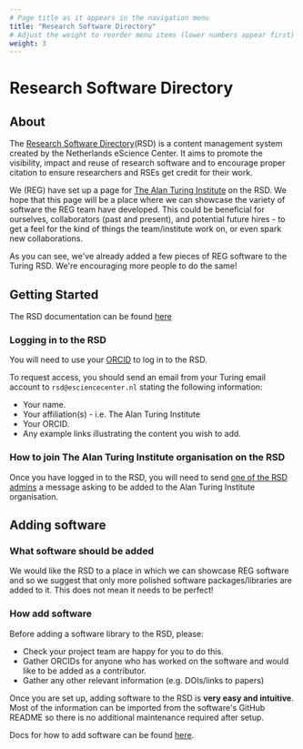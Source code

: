```yaml
---
# Page title as it appears in the navigation menu
title: "Research Software Directory"
# Adjust the weight to reorder menu items (lower numbers appear first)
weight: 3
---
```


# Research Software Directory

## About 

The [Research Software Directory](https://research-software-directory.org/)(RSD) is a content management system created by the Netherlands eScience Center. 
It aims to promote the visibility, impact and reuse of research software and to encourage proper citation to ensure researchers and RSEs get credit for their work.

We (REG) have set up a page for [The Alan Turing Institute](https://research-software-directory.org/organisations/the-alan-turing-institute) on the RSD. 
We hope that this page will be a place where we can showcase the variety of software the REG team have developed. This could be beneficial for ourselves, collaborators (past and present), and potential future hires - to get a feel for the kind of things the team/institute work on, or even spark new collaborations.

As you can see, we've already added a few pieces of REG software to the Turing RSD. We're encouraging more people to do the same! 

## Getting Started

The RSD documentation can be found [here](https://research-software-directory.org/documentation/)

### Logging in to the RSD

You will need to use your [ORCID](https://orcid.org/) to log in to the RSD.

To request access, you should send an email from your Turing email account to `rsd@esciencecenter.nl` stating the following information:

- Your name.
- Your affiliation(s) - i.e. The Alan Turing Institute
- Your ORCID.
- Any example links illustrating the content you wish to add.

### How to join The Alan Turing Institute organisation on the RSD

Once you have logged in to the RSD, you will need to send [one of the RSD admins](https://github.com/alan-turing-institute/research-engineering-group/wiki/The-REGistry) a message asking to be added to the Alan Turing Institute organisation.

## Adding software

### What software should be added

We would like the RSD to a place in which we can showcase REG software and so we suggest that only more polished software packages/libraries are added to it. 
This does not mean it needs to be perfect!

### How add software

Before adding a software library to the RSD, please:

- Check your project team are happy for you to do this.
- Gather ORCIDs for anyone who has worked on the software and would like to be added as a contributor.
- Gather any other relevant information (e.g. DOIs/links to papers)

Once you are set up, adding software to the RSD is **very easy and intuitive**.
Most of the information can be imported from the software's GitHub README so there is no additional maintenance required after setup.

Docs for how to add software can be found [here](https://research-software-directory.org/documentation/users/adding-software/).